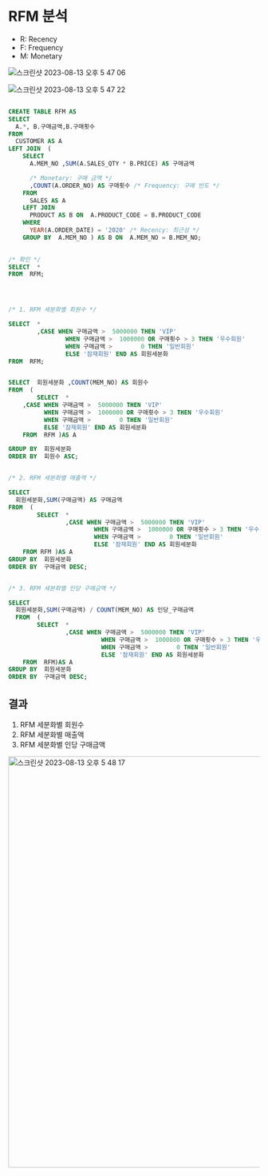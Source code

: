 # RFM 분석
- R: Recency
- F: Frequency
- M: Monetary

  
![스크린샷 2023-08-13 오후 5 47 06](https://github.com/hozyhozy/-SQL-/assets/123252821/8deca0eb-74f9-48ec-a64a-8fbe1361e2ce)



![스크린샷 2023-08-13 오후 5 47 22](https://github.com/hozyhozy/-SQL-/assets/123252821/b6072300-addc-45fe-b8d6-6ad239a04dd4)



``` sql

CREATE TABLE RFM AS
SELECT
  A.*, B.구매금액,B.구매횟수
FROM
  CUSTOMER AS A
LEFT JOIN  (
    SELECT
      A.MEM_NO ,SUM(A.SALES_QTY * B.PRICE) AS 구매금액

      /* Monetary: 구매 금액 */
      ,COUNT(A.ORDER_NO) AS 구매횟수 /* Frequency: 구매 빈도 */
    FROM
      SALES AS A
    LEFT JOIN
      PRODUCT AS B ON  A.PRODUCT_CODE = B.PRODUCT_CODE
    WHERE
      YEAR(A.ORDER_DATE) = '2020' /* Recency: 최근성 */
    GROUP BY  A.MEM_NO ) AS B ON  A.MEM_NO = B.MEM_NO; 

    
/* 확인 */
SELECT  *
FROM  RFM;




/* 1. RFM 세분화별 회원수 */

SELECT  *
		,CASE WHEN 구매금액 >  5000000 THEN 'VIP'
			    WHEN 구매금액 >  1000000 OR 구매횟수 > 3 THEN '우수회원'
			    WHEN 구매금액 >        0 THEN '일반회원'
			    ELSE '잠재회원' END AS 회원세분화
FROM  RFM;


SELECT  회원세분화 ,COUNT(MEM_NO) AS 회원수
FROM  (
		SELECT  *
    ,CASE WHEN 구매금액 >  5000000 THEN 'VIP'
          WHEN 구매금액 >  1000000 OR 구매횟수 > 3 THEN '우수회원'
          WHEN 구매금액 >        0 THEN '일반회원'
          ELSE '잠재회원' END AS 회원세분화
    FROM  RFM )AS A

GROUP BY  회원세분화
ORDER BY  회원수 ASC;


/* 2. RFM 세분화별 매출액 */

SELECT
  회원세분화,SUM(구매금액) AS 구매금액
FROM  (
		SELECT  *
				,CASE WHEN 구매금액 >  5000000 THEN 'VIP'
					    WHEN 구매금액 >  1000000 OR 구매횟수 > 3 THEN '우수회원'
					    WHEN 구매금액 >        0 THEN '일반회원'
					    ELSE '잠재회원' END AS 회원세분화
    FROM RFM )AS A
GROUP BY  회원세분화
ORDER BY  구매금액 DESC;


/* 3. RFM 세분화별 인당 구매금액 */

SELECT
  회원세분화,SUM(구매금액) / COUNT(MEM_NO) AS 인당_구매금액
  FROM  (
		SELECT  *
				,CASE WHEN 구매금액 >  5000000 THEN 'VIP'
					      WHEN 구매금액 >  1000000 OR 구매횟수 > 3 THEN '우수회원'
					      WHEN 구매금액 >        0 THEN '일반회원'
					      ELSE '잠재회원' END AS 회원세분화
    FROM  RFM)AS A
GROUP BY  회원세분화
ORDER BY  구매금액 DESC;    

```

## 결과


1. RFM 세분화별 회원수
2. RFM 세분화별 매출액
3. RFM 세분화별 인당 구매금액

   
<img width="823" alt="스크린샷 2023-08-13 오후 5 48 17" src="https://github.com/hozyhozy/-SQL-/assets/123252821/2b02c9fe-acba-4db2-9b59-a9986dbcfd24">
